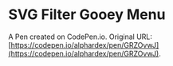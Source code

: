 # SVG Filter Gooey Menu

A Pen created on CodePen.io. Original URL: [https://codepen.io/alphardex/pen/GRZOvwJ](https://codepen.io/alphardex/pen/GRZOvwJ).


